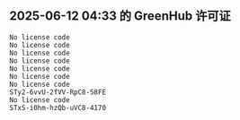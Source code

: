 ## 2025-06-12 04:33 的 GreenHub 许可证
```
No license code
No license code
No license code
No license code
No license code
No license code
No license code
STy2-6vvU-2fVV-RpC8-58FE
No license code
STxS-i0hm-hzQb-uVC8-4170
```
